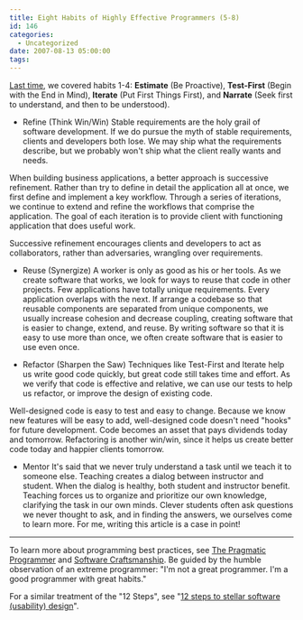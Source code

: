 ```yaml
---
title: Eight Habits of Highly Effective Programmers (5-8)
id: 146
categories:
  - Uncategorized
date: 2007-08-13 05:00:00
tags:
---
```


[Last time](http://www.jroller.com/TedHusted/entry/habits), we covered habits 1-4: **Estimate** (Be Proactive), **Test-First** (Begin with the End in Mind), **Iterate** (Put First Things First), and **Narrate** (Seek first to understand, and then to be understood).

*   Refine (Think Win/Win)
Stable requirements are the holy grail of software development. If we do pursue the myth of stable requirements, clients and developers both lose. We may ship what the requirements describe, but we probably won't ship what the client really wants and needs.

When building business applications, a better approach is successive refinement. Rather than try to define in detail the application all at once, we first define and implement a key workflow. Through a series of iterations, we continue to extend and refine the workflows that comprise the application. The goal of each iteration is to provide client with functioning application that does useful work.

Successive refinement encourages clients and developers to act as collaborators, rather than adversaries, wrangling over requirements.

*   Reuse (Synergize)
A worker is only as good as his or her tools. As we create software that works, we look for ways to reuse that code in other projects. Few applications have totally unique requirements. Every application overlaps with the next. If arrange a codebase so that reusable components are separated from unique components, we usually increase cohesion and decrease coupling, creating software that is easier to change, extend, and reuse. By writing software so that it is easy to use more than once, we often create software that is easier to use even once.

*   Refactor (Sharpen the Saw)
Techniques like Test-First and Iterate help us write good code quickly, but great code still takes time and effort. As we verify that code is effective and relative, we can use our tests to help us refactor, or improve the design of existing code.

Well-designed code is easy to test and easy to change. Because we know new features will be easy to add, well-designed code doesn't need "hooks" for future development. Code becomes an asset that pays dividends today and tomorrow. Refactoring is another win/win, since it helps us create better code today and happier clients tomorrow.

*   Mentor
It's said that we never truly understand a task until we teach it to someone else. Teaching creates a dialog between instructor and student. When the dialog is healthy, both student and instructor benefit. Teaching forces us to organize and prioritize our own knowledge, clarifying the task in our own minds. Clever students often ask questions we never thought to ask, and in finding the answers, we ourselves come to learn more. For me, writing this article is a case in point!

* * *

To learn more about programming best practices, see [ The Pragmatic Programmer](http://www.amazon.com/exec/obidos/tg/detail/-/020161622X/husteddotcom-20) and [Software Craftsmanship](http://www.amazon.com/exec/obidos/tg/detail/-/0201733862/husteddotcom-20). Be guided by the humble observation of an extreme programmer: "I'm not a great programmer. I'm a good programmer with great habits."

For a similar treatment of the "12 Steps", see "[12 steps to stellar software (usability) design](http://www.computerworld.com/action/article.do?command=viewArticleBasic&amp;articleId=9049262&amp;intsrc=news_ts_head)".